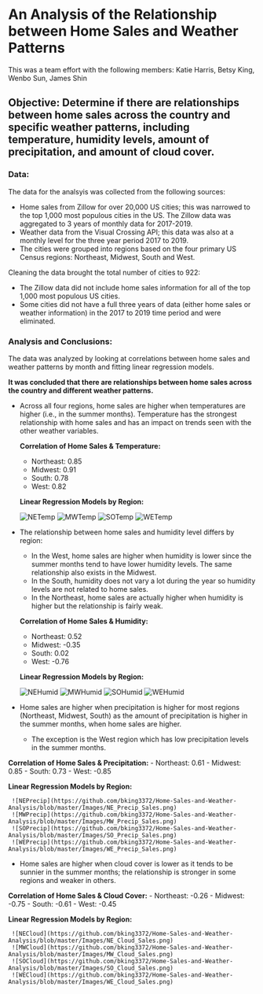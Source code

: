 # An Analysis of the Relationship between Home Sales and Weather Patterns

This was a team effort with the following members:  Katie Harris, Betsy King, Wenbo Sun, James Shin

## Objective:  Determine if there are relationships between home sales across the country and specific weather patterns, including temperature, humidity levels, amount of precipitation, and amount of cloud cover.

### Data:

The data for the analsyis was collected from the following sources:
* Home sales from Zillow for over 20,000 US cities; this was narrowed to the top 1,000 most populous cities in the US.  The Zillow data was aggregated to 3 years of monthly data for 2017-2019.
* Weather data from the Visual Crossing API; this data was also at a monthly level for the three year period 2017 to 2019.
* The cities were grouped into regions based on the four primary US Census regions:  Northeast, Midwest, South and West.

Cleaning the data brought the total number of cities to 922:
*  The Zillow data did not include home sales information for all of the top 1,000 most populous US cities.
*  Some cities did not have a full three years of data (either home sales or weather information) in the 2017 to 2019 time period and were eliminated.



### Analysis and Conclusions:

The data was analyzed by looking at correlations between home sales and weather patterns by month and fitting linear regression models.

**It was concluded that there are relationships between home sales across the country and different weather patterns.**

* Across all four regions, home sales are higher when temperatures are higher (i.e., in the summer months).  Temperature has the strongest relationship with home sales and has an impact on trends seen with the other weather variables.

  **Correlation of Home Sales & Temperature:**
    - Northeast:  0.85
    - Midwest:    0.91
    - South:      0.78
    - West:       0.82

   **Linear Regression Models by Region:**
   
     ![NETemp](https://github.com/bking3372/Home-Sales-and-Weather-Analysis/blob/master/Images/NE_Temp_Sales.png)
     ![MWTemp](https://github.com/bking3372/Home-Sales-and-Weather-Analysis/blob/master/Images/MW_Temp_Sales.png)
     ![SOTemp](https://github.com/bking3372/Home-Sales-and-Weather-Analysis/blob/master/Images/SO_Temp_Sales.png)
     ![WETemp](https://github.com/bking3372/Home-Sales-and-Weather-Analysis/blob/master/Images/WE_Temp_Sales.png)

* The relationship between home sales and humidity level differs by region:
  -  In the West, home sales are higher when humidity is lower since the summer months tend to have lower humidity levels.  The same relationship also exists in the Midwest.
  -  In the South, humidity does not vary a lot during the year so humidity levels are not related to home sales.
  -  In the Northeast, home sales are actually higher when humidity is higher but the relationship is fairly weak.

  **Correlation of Home Sales & Humidity:**
    - Northeast:   0.52
    - Midwest:    -0.35
    - South:       0.02
    - West:       -0.76

   **Linear Regression Models by Region:**
   
     ![NEHumid](https://github.com/bking3372/Home-Sales-and-Weather-Analysis/blob/master/Images/NE_Humid_Sales.png)
     ![MWHumid](https://github.com/bking3372/Home-Sales-and-Weather-Analysis/blob/master/Images/MW_Humid_Sales.png)
     ![SOHumid](https://github.com/bking3372/Home-Sales-and-Weather-Analysis/blob/master/Images/SO_Humid_Sales.png)
     ![WEHumid](https://github.com/bking3372/Home-Sales-and-Weather-Analysis/blob/master/Images/WE_Humid_Sales.png)

* Home sales are higher when precipitation is higher for most regions (Northeast, Midwest, South) as the amount of precipitation is higher in the summer months, when home sales are higher.
  -  The exception is the West region which has low precipitation levels in the summer months.

**Correlation of Home Sales & Precipitation:**
    - Northeast:   0.61
    - Midwest:     0.85
    - South:       0.73
    - West:       -0.85

   **Linear Regression Models by Region:**
   
     ![NEPrecip](https://github.com/bking3372/Home-Sales-and-Weather-Analysis/blob/master/Images/NE_Precip_Sales.png)
     ![MWPrecip](https://github.com/bking3372/Home-Sales-and-Weather-Analysis/blob/master/Images/MW_Precip_Sales.png)
     ![SOPrecip](https://github.com/bking3372/Home-Sales-and-Weather-Analysis/blob/master/Images/SO_Precip_Sales.png)
     ![WEPrecip](https://github.com/bking3372/Home-Sales-and-Weather-Analysis/blob/master/Images/WE_Precip_Sales.png)

* Home sales are higher when cloud cover is lower as it tends to be sunnier in the summer months; the relationship is stronger in some regions and weaker in others.

**Correlation of Home Sales & Cloud Cover:**
    - Northeast:  -0.26
    - Midwest:    -0.75
    - South:      -0.61
    - West:       -0.45

   **Linear Regression Models by Region:**
   
     ![NECloud](https://github.com/bking3372/Home-Sales-and-Weather-Analysis/blob/master/Images/NE_Cloud_Sales.png)
     ![MWCloud](https://github.com/bking3372/Home-Sales-and-Weather-Analysis/blob/master/Images/MW_Cloud_Sales.png)
     ![SOCloud](https://github.com/bking3372/Home-Sales-and-Weather-Analysis/blob/master/Images/SO_Cloud_Sales.png)
     ![WECloud](https://github.com/bking3372/Home-Sales-and-Weather-Analysis/blob/master/Images/WE_Cloud_Sales.png)
